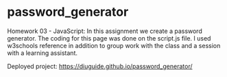 # password_generator
Homework 03 - JavaScript:  In this assignment we create a password generator.
The coding for this page was done on the script.js file.  I used w3schools reference in addition to group work with the class and a session with
a learning assistant.

Deployed project: https://diuguide.github.io/password_generator/
